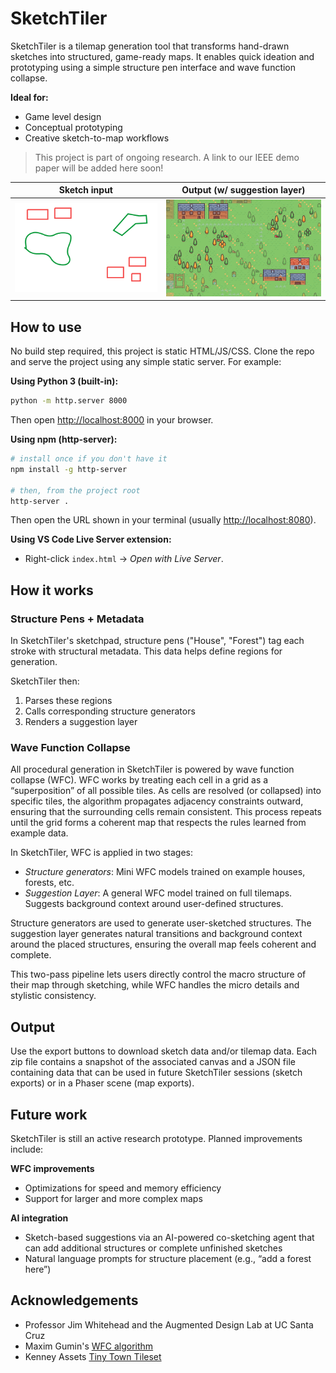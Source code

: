 # SketchTiler
SketchTiler is a tilemap generation tool that transforms hand-drawn sketches into structured, game-ready maps. It enables quick ideation and prototyping using a simple structure pen interface and wave function collapse.

**Ideal for:**
- Game level design
- Conceptual prototyping
- Creative sketch-to-map workflows

> This project is part of ongoing research. A link to our IEEE demo paper will be added here soon!

| Sketch input | Output (w/ suggestion layer) |
|--------------|------------------|
| ![](/img/sketchImage.png) | ![](/img/map_suggestions.png) | 

## How to use
No build step required, this project is static HTML/JS/CSS. Clone the repo and serve the project using any simple static server. For example:

**Using Python 3 (built-in):**
```bash
python -m http.server 8000
```
Then open [http://localhost:8000](http://localhost:8000) in your browser.

**Using npm (http-server):**
```bash
# install once if you don't have it
npm install -g http-server

# then, from the project root
http-server .
```
Then open the URL shown in your terminal (usually [http://localhost:8080](http://localhost:8080)).

**Using VS Code Live Server extension:**
- Right-click `index.html` → *Open with Live Server*.

## How it works
### Structure Pens + Metadata
In SketchTiler's sketchpad, structure pens ("House", "Forest") tag each stroke with structural metadata. This data helps define regions for generation.

SketchTiler then:
1. Parses these regions
2. Calls corresponding structure generators
3. Renders a suggestion layer

### Wave Function Collapse
All procedural generation in SketchTiler is powered by wave function collapse (WFC). WFC works by treating each cell in a grid as a “superposition” of all possible tiles. As cells are resolved (or collapsed) into specific tiles, the algorithm propagates adjacency constraints outward, ensuring that the surrounding cells remain consistent. This process repeats until the grid forms a coherent map that respects the rules learned from example data.

In SketchTiler, WFC is applied in two stages:
- *Structure generators*: Mini WFC models trained on example houses, forests, etc.
- *Suggestion Layer*: A general WFC model trained on full tilemaps. Suggests background context around user-defined structures.

Structure generators are used to generate user-sketched structures. The suggestion layer generates natural transitions and background context around the placed structures, ensuring the overall map feels coherent and complete.

This two-pass pipeline lets users directly control the macro structure of their map through sketching, while WFC handles the micro details and stylistic consistency.

## Output
Use the export buttons to download sketch data and/or tilemap data. Each zip file contains a snapshot of the associated canvas and a JSON file containing data that can be used in future SketchTiler sessions (sketch exports) or in a Phaser scene (map exports). 

## Future work
SketchTiler is still an active research prototype. Planned improvements include:

**WFC improvements**
- Optimizations for speed and memory efficiency
- Support for larger and more complex maps

**AI integration**
- Sketch-based suggestions via an AI-powered co-sketching agent that can add additional structures or complete unfinished sketches
- Natural language prompts for structure placement (e.g., “add a forest here”)

## Acknowledgements
- Professor Jim Whitehead and the Augmented Design Lab at UC Santa Cruz
- Maxim Gumin's [WFC algorithm](https://github.com/mxgmn/WaveFunctionCollapse)
- Kenney Assets [Tiny Town Tileset](https://kenney.nl/assets/tiny-town)

